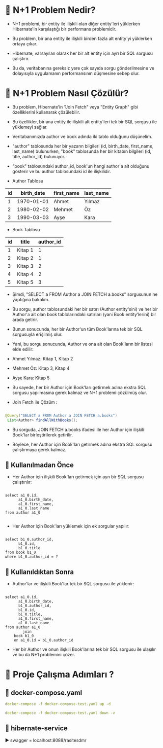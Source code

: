 # 🎯 N+1 Problem Nedir?

* N+1 problemi, bir entity ile ilişkili olan diğer entity'leri yüklerken Hibernate'in karşılaştığı bir performans
  problemidir.

* Bu problem, bir ana entity ile ilişkili birden fazla alt entity'yi yüklerken ortaya çıkar.

* Hibernate, varsayılan olarak her bir alt entity için ayrı bir SQL sorgusu çalıştırır.

* Bu da, veritabanına gereksiz yere çok sayıda sorgu gönderilmesine ve dolayısıyla uygulamanın performansının düşmesine
  sebep olur.

# 🎯 N+1 Problem Nasıl Çözülür?

* Bu problem, Hibernate'in "Join Fetch" veya "Entity Graph" gibi özelliklerini kullanarak çözülebilir.

* Bu özellikler, bir ana entity ile ilişkili alt entity'leri tek bir SQL sorgusu ile yüklemeyi sağlar.

* Veritabanımızda author ve book adında iki tablo olduğunu düşünelim.

* "author" tablosunda her bir yazarın bilgileri (id, birth_date, first_name, last_name) bulunurken, "book" tablosunda
  her
  bir kitabın bilgileri (id, title, author_id) bulunuyor.

* "book" tablosundaki author_id, book'un hangi author'a ait olduğunu gösterir ve bu author tablosundaki id ile
  ilişkilidir.


* Author Tablosu

| id | birth_date | first_name | last_name |
|----|------------|------------|-----------|
| 1  | 1970-01-01 | 	Ahmet     | Yılmaz    |
| 2  | 1980-02-02 | Mehmet     | Öz        |
| 3  | 1990-03-03 | Ayşe       | Kara      |

* Book Tablosu

| id | title   | author_id | 
|----|---------|-----------|
| 1  | Kitap 1 | 1         |
| 2  | Kitap 2 | 1         |
| 3  | Kitap 3 | 2         |
| 4  | Kitap 4 | 2         |
| 5  | Kitap 5 | 3         |

* Şimdi, "SELECT a FROM Author a JOIN FETCH a.books" sorgusunun ne yaptığına bakalım.

* Bu sorgu, author tablosundaki her bir satırı (Author entity'sini) ve her bir Author'a ait olan book tablolarındaki
  satırları (yani Book entity'lerini) bir arada getirir.

* Bunun sonucunda, her bir Author'un tüm Book'larına tek bir SQL sorgusuyla erişilmiş olur.

* Yani, bu sorgu sonucunda, Author ve ona ait olan Book'ların bir listesi elde edilir:

* Ahmet Yılmaz: Kitap 1, Kitap 2
* Mehmet Öz: Kitap 3, Kitap 4
* Ayşe Kara: Kitap 5

* Bu sayede, her bir Author için Book'ları getirmek adına ekstra SQL sorgusu yapılmasına gerek kalmaz ve N+1 problemi
  çözülmüş olur.

* Join Fetch ile Çözüm :

 ```java

@Query("SELECT a FROM Author a JOIN FETCH a.books")
  List<Author> findAllWithBooks();

```

* Bu sorguda, JOIN FETCH a.books ifadesi ile her Author için ilişkili Book'lar birleştirilerek getirilir.

* Böylece, her Author için Book'ları getirmek adına ekstra SQL sorgusu çalıştırmaya gerek kalmaz.

## 📌 Kullanılmadan Önce

* Her Author için ilişkili Book'ları getirmek için ayrı bir SQL sorgusu çalıştırılır:

 ```sqlite

select a1_0.id,
       a1_0.birth_date,
       a1_0.first_name,
       a1_0.last_name
from author a1_0


```

* Her Author için Book'ları yüklemek için ek sorgular yapılır:

 ```sqlite

select b1_0.author_id,
       b1_0.id,
       b1_0.title
from book b1_0
where b1_0.author_id = ?

```

## 📌 Kullanıldıktan Sonra

* Author'lar ve ilişkili Book'lar tek bir SQL sorgusu ile yüklenir:

 ```sqlite

select a1_0.id,
       a1_0.birth_date,
       b1_0.author_id,
       b1_0.id,
       b1_0.title,
       a1_0.first_name,
       a1_0.last_name
from author a1_0
         join
     book b1_0
     on a1_0.id = b1_0.author_id

```

* Her bir Author ve onun ilişkili Book'larına tek bir SQL sorgusu ile ulaşılır ve bu da N+1 problemini çözer.

# 🎯 Proje Çalışma Adımları ?

## 📌 docker-compose.yaml

```yaml
docker-compose -f docker-compose-test.yaml up -d
```

```yaml
docker-compose -f docker-compose-test.yaml down -v
```

## 📌 hibernate-service

▶️ swagger = localhost:8088/rasitesdmr

<p align ="center">
<img src = "">
</p>